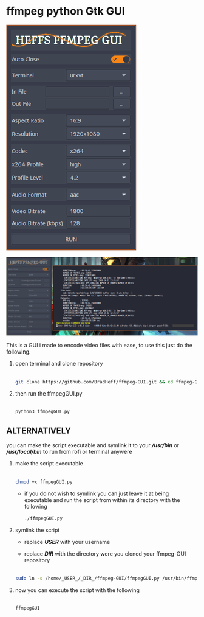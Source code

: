 # ffmpeg python Gtk GUI 

![screenshot](https://github.com/BradHeff/ffmpeg-GUI/blob/master/image.png)

![screenshot](https://github.com/BradHeff/ffmpeg-GUI/blob/master/image2.png)

This is a GUI i made to encode video files with ease, to use this just do the following.

1. open terminal and clone repository

	```bash

	git clone https://github.com/BradHeff/ffmpeg-GUI.git && cd ffmpeg-GUI

	```

2. then run the ffmpegGUI.py

	```bash

	python3 ffmpegGUI.py

	```

ALTERNATIVELY
------

you can make the script executable and symlink it to your **_/usr/bin_** or **_/usr/local/bin_** to run from rofi or terminal anywere

1. make the script executable

	```bash 

	chmod +x ffmpegGUI.py

	```

	
	* if you do not wish to symlink you can just leave it at being executable and run the script from within its directory with the following

		```bash
		./ffmpegGUI.py
		```
	
2. symlink the script

	* replace **_USER_** with your username

	* replace **_DIR_** with the directory were you cloned your ffmpeg-GUI repository

	```bash

	sudo ln -s /home/_USER_/_DIR_/ffmpeg-GUI/ffmpegGUI.py /usr/bin/ffmpegGUI

	```

3. now you can execute the script with the following

	```bash

	ffmpegGUI

	```

